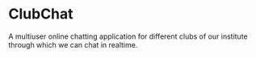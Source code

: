 # ClubChat
A multiuser online chatting application for different clubs of our institute through which we can chat in realtime. 
